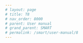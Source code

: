 ```yaml
---
# layout: page
# title: T8
# nav_order: 8000
# parent: User manual
# grand_parent: SMART
# permalink: /smart/user-manual/8
---
```

<!-- Table of Contents
{: .no_toc .text-delta }

1. TOC
{:toc}

{% include_relative _user-manual-8.md %} -->
